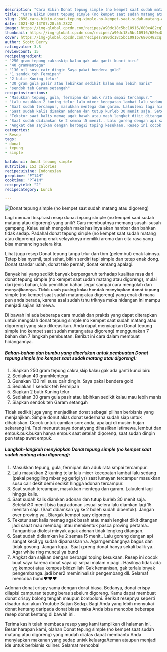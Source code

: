 ```yaml
---
description: "Cara Bikin Donat tepung simple (no kempet saat sudah matang atau digoreng), Bikin Ngiler"
title: "Cara Bikin Donat tepung simple (no kempet saat sudah matang atau digoreng), Bikin Ngiler"
slug: 2898-cara-bikin-donat-tepung-simple-no-kempet-saat-sudah-matang-atau-digoreng-bikin-ngiler
date: 2021-02-13T07:28:55.282Z
image: https://img-global.cpcdn.com/recipes/a90dc18c5bc10916/680x482cq70/donat-tepung-simple-no-kempet-saat-sudah-matang-atau-digoreng-foto-resep-utama.jpg
thumbnail: https://img-global.cpcdn.com/recipes/a90dc18c5bc10916/680x482cq70/donat-tepung-simple-no-kempet-saat-sudah-matang-atau-digoreng-foto-resep-utama.jpg
cover: https://img-global.cpcdn.com/recipes/a90dc18c5bc10916/680x482cq70/donat-tepung-simple-no-kempet-saat-sudah-matang-atau-digoreng-foto-resep-utama.jpg
author: Scott Berry
ratingvalue: 3.8
reviewcount: 15
recipeingredient:
- "250 gram tepung cakraskip kalau gak ada ganti kunci biru"
- "40 gramMentega"
- "130 mil susu cair dingin Saya pakai bendera gold"
- "1 sendok teh Fermipan"
- "2 butir Kuning telur"
- "30 gram gula pasir atau lebihkan sedikit kalau mau lebih manis"
- "sendok teh Garam setangah"
recipeinstructions:
- "Masukkan tepung, gula, fermipan dan aduk rata smpai tercampur."
- "Lalu masukkan 2 kuning telur lalu mixer kecepatan lambat lalu sedang (pakai penggiling mixer yg gerigi ya) saat lumayan tercampur masukkan susu cair dekit demi sedikit hingga adonan tercampur."
- "Saat sudah tercampur, masukkan mentega dan garam. Laluuleni lagi hingga kalis."
- "Saat sudah kalis diamkan adonan dan tutup kurleb 30 menit saja. Setelah30 menit bisa bagi adonan sesuai selera lalu diamkan lagi 15 menitan saja. (Saat ddiamkan yg ke 2 boleh sudah dibentuk). Jangan over proving ya.. Biargak kempot saay digoreng"
- "Tekstur saat kalis memag agak basah atau mash lengket dikit ditangan jadi saaat mau membagi atau membentuk pasca proving pertama.. Tanganbisa diolesi minyak agak adonan tidak lengkeg ditangan."
- "Saat sudah didiamkan ke 2 semaa 15 menit.. Lalu goreng dengan api sangat kecil yg sudah dipanaskan ya. Agarngembangnya bagus dan tidak gosong. Jangan lupa.. Saat goreng donat hanya sekali balik ya.. Agar white ring muncul ya bund"
- "Angkat dan sajikan dengan berbagai toping kesukaan. Resep ini cocok buat saya karena donat saya uji smpai malam n pagi.. Hasilnya tidak ada yg kempot atau kempes biidznillah. Gak kemanisan, gak terlalu bnyak pengembanga..jadi bner2 meminimalisir pengembang dll. Selamaf mencoba bund❤❤❤"
categories:
- Resep
tags:
- donat
- tepung
- simple

katakunci: donat tepung simple 
nutrition: 153 calories
recipecuisine: Indonesian
preptime: "PT14M"
cooktime: "PT41M"
recipeyield: "2"
recipecategory: Lunch

---
```



![Donat tepung simple (no kempet saat sudah matang atau digoreng)](https://img-global.cpcdn.com/recipes/a90dc18c5bc10916/680x482cq70/donat-tepung-simple-no-kempet-saat-sudah-matang-atau-digoreng-foto-resep-utama.jpg)

Lagi mencari inspirasi resep donat tepung simple (no kempet saat sudah matang atau digoreng) yang unik? Cara membuatnya memang susah-susah gampang. Kalau salah mengolah maka hasilnya akan hambar dan bahkan tidak sedap. Padahal donat tepung simple (no kempet saat sudah matang atau digoreng) yang enak selayaknya memiliki aroma dan cita rasa yang bisa memancing selera kita.

Lihat juga resep Donat tepung tanpa telur dan tbm (pelembut) enak lainnya. Tetep bisa nyemil, tapi sehat, bikin sendiri tapi simple dan tetep enak dong. Donat standar udah, donat telo pernah, donat kentang apalagi.

Banyak hal yang sedikit banyak berpengaruh terhadap kualitas rasa dari donat tepung simple (no kempet saat sudah matang atau digoreng), mulai dari jenis bahan, lalu pemilihan bahan segar sampai cara mengolah dan menyajikannya. Tidak usah pusing kalau hendak menyiapkan donat tepung simple (no kempet saat sudah matang atau digoreng) yang enak di mana pun anda berada, karena asal sudah tahu triknya maka hidangan ini mampu menjadi sajian istimewa.


Di bawah ini ada beberapa cara mudah dan praktis yang dapat diterapkan untuk mengolah donat tepung simple (no kempet saat sudah matang atau digoreng) yang siap dikreasikan. Anda dapat menyiapkan Donat tepung simple (no kempet saat sudah matang atau digoreng) menggunakan 7 bahan dan 7 langkah pembuatan. Berikut ini cara dalam membuat hidangannya.

<!--inarticleads1-->

##### Bahan-bahan dan bumbu yang diperlukan untuk pembuatan Donat tepung simple (no kempet saat sudah matang atau digoreng):

1. Siapkan 250 gram tepung cakra,skip kalau gak ada ganti kunci biru
1. Sediakan 40 gramMentega
1. Gunakan 130 mil susu cair dingin. Saya pakai bendera gold
1. Sediakan 1 sendok teh Fermipan
1. Siapkan 2 butir Kuning telur
1. Sediakan 30 gram gula pasir atau lebihkan sedikit kalau mau lebih manis
1. Siapkan sendok teh Garam setangah


Tidak sedikit juga yang menjadikan donat sebagai pilihan berbisnis yang menjanjikan. Simple donut alias donat sederhana sudah siap untuk dihabiskan. Cocok untuk camilan sore anda, apalagi di musim hujan sekarang ini. Tapi menurut saya donat yang dihasilkan istimewa, lembut dan empuk.puk.bukan hanya empuk saat setelah digoreng, saat sudah dingin pun tetap awet empuk. 

<!--inarticleads2-->

##### Langkah-langkah menyiapkan Donat tepung simple (no kempet saat sudah matang atau digoreng):

1. Masukkan tepung, gula, fermipan dan aduk rata smpai tercampur.
1. Lalu masukkan 2 kuning telur lalu mixer kecepatan lambat lalu sedang (pakai penggiling mixer yg gerigi ya) saat lumayan tercampur masukkan susu cair dekit demi sedikit hingga adonan tercampur.
1. Saat sudah tercampur, masukkan mentega dan garam. Laluuleni lagi hingga kalis.
1. Saat sudah kalis diamkan adonan dan tutup kurleb 30 menit saja. Setelah30 menit bisa bagi adonan sesuai selera lalu diamkan lagi 15 menitan saja. (Saat ddiamkan yg ke 2 boleh sudah dibentuk). Jangan over proving ya.. Biargak kempot saay digoreng
1. Tekstur saat kalis memag agak basah atau mash lengket dikit ditangan jadi saaat mau membagi atau membentuk pasca proving pertama.. Tanganbisa diolesi minyak agak adonan tidak lengkeg ditangan.
1. Saat sudah didiamkan ke 2 semaa 15 menit.. Lalu goreng dengan api sangat kecil yg sudah dipanaskan ya. Agarngembangnya bagus dan tidak gosong. Jangan lupa.. Saat goreng donat hanya sekali balik ya.. Agar white ring muncul ya bund
1. Angkat dan sajikan dengan berbagai toping kesukaan. Resep ini cocok buat saya karena donat saya uji smpai malam n pagi.. Hasilnya tidak ada yg kempot atau kempes biidznillah. Gak kemanisan, gak terlalu bnyak pengembanga..jadi bner2 meminimalisir pengembang dll. Selamaf mencoba bund❤❤❤


Adonan donat crispy sama dengan donat biasa. Bedanya, donat crispy dilapisi campuran tepung beras sebelum digoreng. Kamu dapat membuat donat crispy bolong tengah maupun bomboloni. Berikut resepnya seperti disadur dari akun Youtube Sajian Sedap. Bagi Anda yang lebih menyukai donat kentang daripada donat biasa maka Anda bisa mencoba beberapa resep donat kentang di bawah ini. 

Terima kasih telah membaca resep yang kami tampilkan di halaman ini. Besar harapan kami, olahan Donat tepung simple (no kempet saat sudah matang atau digoreng) yang mudah di atas dapat membantu Anda menyiapkan makanan yang sedap untuk keluarga/teman ataupun menjadi ide untuk berbisnis kuliner. Selamat mencoba!

